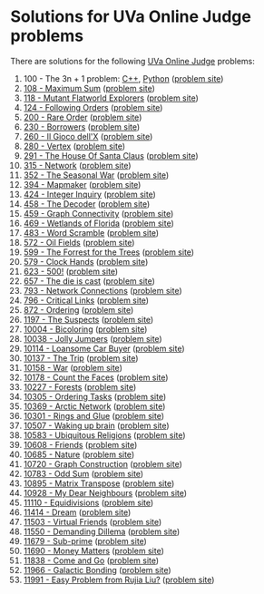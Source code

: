 # Solutions for UVa Online Judge problems

There are solutions for the following
[UVa Online Judge](https://uva.onlinejudge.org/) problems:

1. 100 - The 3n + 1 problem: [C++](00100.cc), [Python](00100.py)
   ([problem site](https://uva.onlinejudge.org/index.php?option=com_onlinejudge&Itemid=8&category=24&page=show_problem&problem=36))
1. [108 - Maximum Sum](00108.cc)
   ([problem site](https://uva.onlinejudge.org/index.php?option=com_onlinejudge&Itemid=8&category=24&page=show_problem&problem=44))
1. [118 - Mutant Flatworld Explorers](00118.cc)
   ([problem site](https://uva.onlinejudge.org/index.php?option=com_onlinejudge&Itemid=8&page=show_problem&category=24&problem=54))
1. [124 - Following Orders](00124.cc)
   ([problem site](https://uva.onlinejudge.org/index.php?option=com_onlinejudge&Itemid=8&category=24&page=show_problem&problem=60))
1. [200 - Rare Order](00200.cc)
   ([problem site](https://uva.onlinejudge.org/index.php?option=com_onlinejudge&Itemid=8&category=24&page=show_problem&problem=136))
1. [230 - Borrowers](00230.cc)
   ([problem site](https://uva.onlinejudge.org/index.php?option=com_onlinejudge&Itemid=8&category=24&page=show_problem&problem=166))
1. [260 - Il Gioco dell'X](00260.cc)
   ([problem site](https://uva.onlinejudge.org/index.php?option=com_onlinejudge&Itemid=8&category=24&page=show_problem&problem=196))
1. [280 - Vertex](00280.cc)
   ([problem site](https://uva.onlinejudge.org/index.php?option=com_onlinejudge&Itemid=8&category=24&page=show_problem&problem=216))
1. [291 - The House Of Santa Claus](00291.cc)
   ([problem site](https://uva.onlinejudge.org/index.php?option=com_onlinejudge&Itemid=8&category=24&page=show_problem&problem=227))
1. [315 - Network](00315.cc)
   ([problem site](https://uva.onlinejudge.org/index.php?option=com_onlinejudge&Itemid=8&category=24&page=show_problem&problem=251))
1. [352 - The Seasonal War](00352.cc)
   ([problem site](https://uva.onlinejudge.org/index.php?option=com_onlinejudge&Itemid=8&category=24&page=show_problem&problem=288))
1. [394 - Mapmaker](00394.cc)
   ([problem site](https://uva.onlinejudge.org/index.php?option=com_onlinejudge&Itemid=8&category=24&page=show_problem&problem=330))
1. [424 - Integer Inquiry](00424.cc)
   ([problem site](https://uva.onlinejudge.org/index.php?option=com_onlinejudge&Itemid=8&category=24&page=show_problem&problem=365))
1. [458 - The Decoder](00458.cc)
   ([problem site](https://uva.onlinejudge.org/index.php?option=com_onlinejudge&Itemid=8&page=show_problem&category=24&problem=399))
1. [459 - Graph Connectivity](00459.cc)
   ([problem site](https://uva.onlinejudge.org/index.php?option=com_onlinejudge&Itemid=8&page=show_problem&category=6&problem=400))
1. [469 - Wetlands of Florida](00469.cc)
   ([problem site](https://uva.onlinejudge.org/index.php?option=com_onlinejudge&Itemid=8&category=24&page=show_problem&problem=410))
1. [483 - Word Scramble](00483.py)
   ([problem site](https://uva.onlinejudge.org/index.php?option=com_onlinejudge&Itemid=8&category=24&page=show_problem&problem=424))
1. [572 - Oil Fields](00572.cc)
   ([problem site](https://uva.onlinejudge.org/index.php?option=com_onlinejudge&Itemid=8&category=24&page=show_problem&problem=513))
1. [599 - The Forrest for the Trees](00599.cc)
   ([problem site](https://uva.onlinejudge.org/index.php?option=com_onlinejudge&Itemid=8&category=24&page=show_problem&problem=540))
1. [579 - Clock Hands](00579.cc)
   ([problem site](https://uva.onlinejudge.org/index.php?option=com_onlinejudge&Itemid=8&category=24&page=show_problem&problem=520))
1. [623 - 500!](00623.py)
   ([problem site](https://uva.onlinejudge.org/index.php?option=com_onlinejudge&Itemid=8&category=24&page=show_problem&problem=564))
1. [657 - The die is cast](00657.cc)
   ([problem site](https://uva.onlinejudge.org/index.php?option=com_onlinejudge&Itemid=8&category=24&page=show_problem&problem=598))
1. [793 - Network Connections](00793.cc)
   ([problem site](https://uva.onlinejudge.org/index.php?option=com_onlinejudge&Itemid=8&category=24&page=show_problem&problem=734))
1. [796 - Critical Links](00796.cc)
   ([problem site](https://uva.onlinejudge.org/index.php?option=com_onlinejudge&Itemid=8&category=24&page=show_problem&problem=737))
1. [872 - Ordering](00872.cc)
   ([problem site](https://uva.onlinejudge.org/index.php?option=com_onlinejudge&Itemid=8&category=24&page=show_problem&problem=813))
1. [1197 - The Suspects](01197.cc)
   ([problem site](https://uva.onlinejudge.org/index.php?option=com_onlinejudge&Itemid=8&category=24&page=show_problem&problem=3638))
1. [10004 - Bicoloring](10004.cc)
   ([problem site](https://uva.onlinejudge.org/index.php?option=com_onlinejudge&Itemid=8&category=24&page=show_problem&problem=945))
1. [10038 - Jolly Jumpers](10038.cc)
   ([problem site](https://uva.onlinejudge.org/index.php?option=com_onlinejudge&Itemid=8&category=24&page=show_problem&problem=979))
1. [10114 - Loansome Car Buyer](10114.py)
   ([problem site](https://uva.onlinejudge.org/index.php?option=com_onlinejudge&Itemid=8&category=24&page=show_problem&problem=1055))
1. [10137 - The Trip](10137.py)
   ([problem site](https://uva.onlinejudge.org/index.php?option=com_onlinejudge&Itemid=8&category=24&page=show_problem&problem=1078))
1. [10158 - War](10158.cc)
   ([problem site](https://uva.onlinejudge.org/index.php?option=com_onlinejudge&Itemid=8&category=24&page=show_problem&problem=1099))
1. [10178 - Count the Faces](10178.cc)
   ([problem site](https://uva.onlinejudge.org/index.php?option=com_onlinejudge&Itemid=8&category=24&page=show_problem&problem=1119))
1. [10227 - Forests](10227.py)
   ([problem site](https://uva.onlinejudge.org/index.php?option=com_onlinejudge&Itemid=8&category=24&page=show_problem&problem=1168))
1. [10305 - Ordering Tasks](10305.cc)
   ([problem site](https://uva.onlinejudge.org/index.php?option=com_onlinejudge&Itemid=8&category=24&page=show_problem&problem=1246))
1. [10369 - Arctic Network](10369.cc)
   ([problem site](https://uva.onlinejudge.org/index.php?option=com_onlinejudge&Itemid=8&category=24&page=show_problem&problem=1310))
1. [10301 - Rings and Glue](10301.cc)
   ([problem site](https://uva.onlinejudge.org/index.php?option=com_onlinejudge&Itemid=8&category=24&page=show_problem&problem=1242))
1. [10507 - Waking up brain](10507.cc)
   ([problem site](https://uva.onlinejudge.org/index.php?option=com_onlinejudge&Itemid=8&category=24&page=show_problem&problem=1448))
1. [10583 - Ubiquitous Religions](10583.cc)
   ([problem site](https://uva.onlinejudge.org/index.php?option=com_onlinejudge&Itemid=8&category=24&page=show_problem&problem=1524))
1. [10608 - Friends](10608.cc)
   ([problem site](https://uva.onlinejudge.org/index.php?option=com_onlinejudge&Itemid=8&category=24&page=show_problem&problem=1549))
1. [10685 - Nature](10685.cc)
   ([problem site](https://uva.onlinejudge.org/index.php?option=com_onlinejudge&Itemid=8&category=24&page=show_problem&problem=1626))
1. [10720 - Graph Construction](10720.cc)
   ([problem site](https://uva.onlinejudge.org/index.php?option=com_onlinejudge&Itemid=8&category=24&page=show_problem&problem=1661))
1. [10783 - Odd Sum](10783.cc)
   ([problem site](https://uva.onlinejudge.org/index.php?option=com_onlinejudge&Itemid=8&category=24&page=show_problem&problem=1724))
1. [10895 - Matrix Transpose](10895.cc)
   ([problem site](https://uva.onlinejudge.org/index.php?option=com_onlinejudge&Itemid=8&category=24&page=show_problem&problem=1836))
1. [10928 - My Dear Neighbours](10928.cc)
   ([problem site](https://uva.onlinejudge.org/index.php?option=com_onlinejudge&Itemid=8&category=24&page=show_problem&problem=1869))
1. [11110 - Equidivisions](11110.cc)
   ([problem site](https://uva.onlinejudge.org/index.php?option=com_onlinejudge&Itemid=8&category=24&page=show_problem&problem=2051))
1. [11414 - Dream](11414.cc)
   ([problem site](https://uva.onlinejudge.org/index.php?option=com_onlinejudge&Itemid=8&category=24&page=show_problem&problem=2409))
1. [11503 - Virtual Friends](11503.cc)
   ([problem site](https://uva.onlinejudge.org/index.php?option=com_onlinejudge&Itemid=8&category=24&page=show_problem&problem=2498))
1. [11550 - Demanding Dillema](11550.cc)
   ([problem site](https://uva.onlinejudge.org/index.php?option=com_onlinejudge&Itemid=8&category=24&page=show_problem&problem=2545))
1. [11679 - Sub-prime](11679.cc)
   ([problem site](https://uva.onlinejudge.org/index.php?option=com_onlinejudge&Itemid=8&category=24&page=show_problem&problem=2726))
1. [11690 - Money Matters](11690.cc)
   ([problem site](https://uva.onlinejudge.org/index.php?option=com_onlinejudge&Itemid=8&category=24&page=show_problem&problem=2737))
1. [11838 - Come and Go](11838.cc)
   ([problem site](https://uva.onlinejudge.org/index.php?option=com_onlinejudge&Itemid=8&page=show_problem&category=24&problem=2938))
1. [11966 - Galactic Bonding](11966.cc)
   ([problem site](https://uva.onlinejudge.org/index.php?option=com_onlinejudge&Itemid=8&category=24&page=show_problem&problem=3117))
1. [11991 - Easy Problem from Rujia Liu?](11991.cc)
   ([problem site](https://uva.onlinejudge.org/index.php?option=com_onlinejudge&Itemid=8&category=24&page=show_problem&problem=3142))
